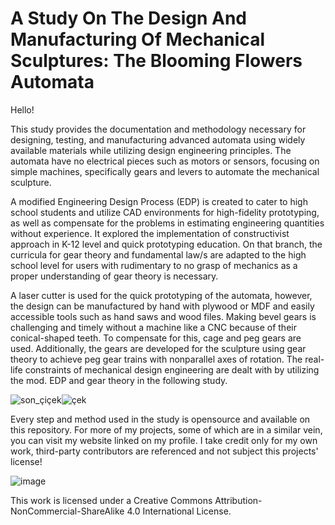 # A Study On The Design And Manufacturing Of Mechanical Sculptures: The Blooming Flowers Automata


Hello!

This study provides the documentation and methodology necessary for designing, testing, and manufacturing advanced automata using widely available materials while utilizing design engineering principles. The automata have no electrical pieces such as motors or sensors, focusing on simple machines, specifically gears and levers to automate the mechanical sculpture. 

A modified Engineering Design Process (EDP) is created to cater to high school students and utilize CAD environments for high-fidelity prototyping, as well as compensate for the problems in estimating engineering quantities without experience. It explored the implementation of constructivist approach in K-12 level and quick prototyping education. On that branch, the curricula for gear theory and fundamental law/s are adapted to the high school level for users with rudimentary to no grasp of mechanics as a proper understanding of gear theory is necessary. 

A laser cutter is used for the quick prototyping of the automata, however, the design can be manufactured by hand with plywood or MDF and easily accessible tools such as hand saws and wood files. Making bevel gears is challenging and timely without a machine like a CNC because of their conical-shaped teeth. To compensate for this, cage and peg gears are used. Additionally, the gears are developed for the sculpture using gear theory to achieve peg gear trains with nonparallel axes of rotation. The real-life constraints of mechanical design engineering are dealt with by utilizing the mod. EDP and gear theory in the following study.

![son_çiçek](https://github.com/cdolu/bloom.automata/assets/112435811/1552fc57-fd9b-4770-905a-6bb9de10bbb2)![çek](https://github.com/cdolu/bloom.automata/assets/112435811/15b4e9e9-f2e2-40d7-a4e5-37816849a5d3)


Every step and method used in the study is opensource and available on this repository. For more of my projects, some of which are in a similar vein, you can visit my website linked on my profile. I take credit only for my own work, third-party contributors are referenced and not subject this projects' license! 

![image](https://github.com/cdolu/bloom.automata/assets/112435811/9904169c-5cac-47de-8d29-b53e739d68cf)

This work is licensed under a Creative Commons Attribution-NonCommercial-ShareAlike 4.0 International License.
